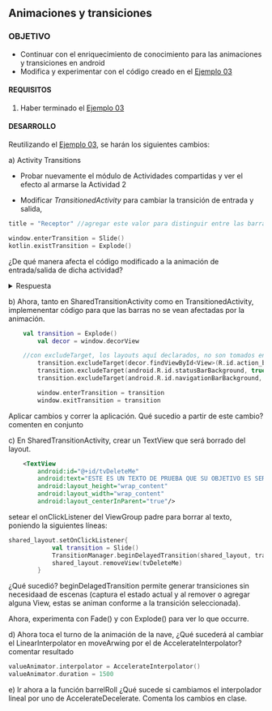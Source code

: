 ## Animaciones y transiciones

### OBJETIVO 

- Continuar con el enriquecimiento de conocimiento para las animaciones y transiciones en android
- Modifica y experimentar con el código creado en el [Ejemplo 03](../Ejemplo-03)

#### REQUISITOS 

1. Haber terminado el [Ejemplo 03](../Ejemplo-03)

#### DESARROLLO

Reutilizando el [Ejemplo 03](../Ejemplo-03), se harán los siguientes cambios: 

a) Activity Transitions
 - Probar nuevamente el módulo de Actividades compartidas y ver el efecto al armarse la Actividad 2
 
 - Modificar *TransitionedActivity* para cambiar la transición de entrada y salida,
 ```kotlin
 title = "Receptor" //agregar este valor para distinguir entre las barras de las distintas actividades
 
window.enterTransition = Slide()
kotlin.existTransition = Explode()
```
¿De qué manera afecta el código modificado a la animación de entrada/salida de dicha actividad?


<details>

<summary>Respuesta</summary>

las barras de sistema también son afectados por el método, por eso hay que restringir su animación a dichos objetos. Hay que encontrar una forma para evitar esto.

</details>

b) Ahora, tanto en SharedTransitionActivity como en TransitionedActivity, implemenentar código para que las barras no se vean afectadas por la animación.

```kotlin
	val transition = Explode()
        val decor = window.decorView

	//con excludeTarget, los layouts aquí declarados, no son tomados en cuenta en la transición de entrada y salida
        transition.excludeTarget(decor.findViewById<View>(R.id.action_bar_container), true)
        transition.excludeTarget(android.R.id.statusBarBackground, true)
        transition.excludeTarget(android.R.id.navigationBarBackground, true)

        window.enterTransition = transition
        window.exitTransition = transition
```

Aplicar cambios y correr la aplicación. Qué sucedio a partir de este cambio? comenten en conjunto

c) En SharedTransitionActivity, crear un TextView que será borrado del layout.
```xml
    <TextView
        android:id="@+id/tvDeleteMe"
        android:text="ESTE ES UN TEXTO DE PRUEBA QUE SU OBJETIVO ES SER BORRADO"
        android:layout_height="wrap_content"
        android:layout_width="wrap_content"
        android:layout_centerInParent="true"/>
```

setear el onClickListener del ViewGroup padre para borrar al texto, poniendo la siguientes líneas:

```kotlin
shared_layout.setOnClickListener{
            val transition = Slide()
            TransitionManager.beginDelayedTransition(shared_layout, transition)
            shared_layout.removeView(tvDeleteMe)
        }
```
¿Qué sucedió? beginDelagedTransition permite generar transiciones sin necesidaad de escenas (captura el estado actual y al remover o agregar alguna View, estas se animan conforme a la transición seleccionada).

Ahora, experimenta con Fade() y con Explode() para ver lo que occurre.
	

d) Ahora toca el turno de la animación de la nave, ¿Qué sucederá al cambiar el LinearInterpolator en moveArwing por el de AccelerateInterpolator? comentar resultado
```kotlin
valueAnimator.interpolator = AccelerateInterpolator()
valueAnimator.duration = 1500
```

e) Ir ahora a la función barrelRoll ¿Qué sucede si cambiamos el interpolador lineal por uno de AccelerateDecelerate. Comenta los cambios en clase.






